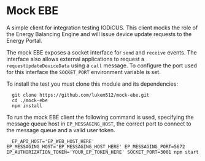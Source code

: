 # Mock EBE

A simple client for integration testing IODiCUS. This client mocks the role of the Energy Balancing Engine and will issue device update requests to the Energy Portal.

The mock EBE exposes a socket interface for `send` and `receive` events. The interface also allows external applications to request a `requestUpdateDeviceData` using a `call` message. To configure the port used for this interface the `SOCKET_PORT` environment variable is set.

To install the test you must clone this module and its dependencies:

```
  git clone https://github.com/lukem512/mock-ebe.git
  cd ./mock-ebe
  npm install
```

To run the mock EBE client the following command is used, specifying the message queue host in `EP_MESSAGING_HOST`, the correct port to connect to the message queue and a valid user token.

```
  EP_API_HOST='EP_WEB_HOST_HERE' EP_MESSAGING_HOST='EP_MESSAGING_HOST_HERE' EP_MESSAGING_PORT=5672 EP_AUTHORIZATION_TOKEN='YOUR_EP_TOKEN_HERE' SOCKET_PORT=3001 npm start
```
